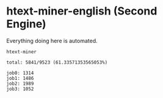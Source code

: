 # htext-miner-english (Second Engine)

Everything doing here is automated.

```
htext-miner

total: 5841/9523 (61.33571353565053%)

job0: 1314
job1: 1486
job2: 1989
job3: 1052
```